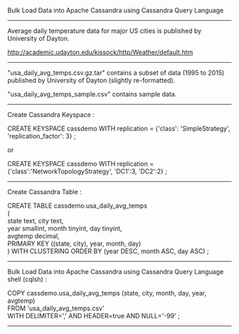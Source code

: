 Bulk Load Data into Apache Cassandra using Cassandra Query Language

<hr>

Average daily temperature data for major US cities is published by University of Dayton.

http://academic.udayton.edu/kissock/http/Weather/default.htm

<hr>

"usa_daily_avg_temps.csv.gz.tar" contains a subset of data (1995 to 2015) published by University of Dayton (slightly re-formatted).

"usa_daily_avg_temps_sample.csv" contains sample data.

<hr>

Create Cassandra Keyspace :

CREATE KEYSPACE cassdemo WITH replication = {'class': 'SimpleStrategy', 'replication_factor': 3} ;

or

CREATE KEYSPACE cassdemo WITH replication = {'class':'NetworkTopologyStrategy', 'DC1':3, 'DC2':2} ;

<hr>

Create Cassandra Table :

CREATE TABLE cassdemo.usa_daily_avg_temps <br>
( <br>
  state text, city text, <br>
  year smallint, month tinyint, day tinyint, <br>
  avgtemp decimal, <br>
  PRIMARY KEY ((state, city), year, month, day) <br>
) WITH CLUSTERING ORDER BY (year DESC, month ASC, day ASC) ; <br>

<hr>

Bulk Load Data into Apache Cassandra using Cassandra Query Language shell (cqlsh) :

COPY cassdemo.usa_daily_avg_temps (state, city, month, day, year, avgtemp) <br>
FROM 'usa_daily_avg_temps.csv' <br>
WITH DELIMITER=',' AND HEADER=true AND NULL='-99' ; <br>

<hr>
